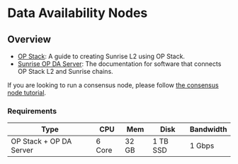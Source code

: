 # Data Availability Nodes

## Overview

- [OP Stack](https://docs.sunriselayer.io/run-a-sunrise-node/types/data-availability/optimism): A guide to creating Sunrise L2 using OP Stack.
- [Sunrise OP DA Server](https://docs.sunriselayer.io/run-a-sunrise-node/types/data-availability/op-da-server): The documentation for software that connects OP Stack L2 and Sunrise chains.

If you are looking to run a consensus node, please follow [the consensus node tutorial](../consensus/README.md).

### Requirements

| Type                    | CPU    | Mem   | Disk     | Bandwidth |
| ----------------------- | ------ | ----- | -------- | --------- |
| OP Stack + OP DA Server | 6 Core | 32 GB | 1 TB SSD | 1 Gbps    |
